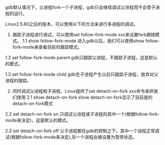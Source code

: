 gdb默认情况下，父进程fork一个子进程，gdb只会继续调试父进程而不会管子进程的运行。

Linux2.5.60之后的版本，可以使用以下的方法来进行多进程的调试。

1. 跟踪子进程进行调试，可以使用set follow-fork-mode xxx来设置fork跟随模式。
1.1 show follow-fork-mode
    进入gdb以后，我们可以使用show follow-fork-mode来查看目前的跟踪模式。

1.2 set follow-fork-mode parent
    gdb只跟踪父进程，不跟踪子进程，这是默认的模式。

1.3 set follow-fork-mode child
    gdb在子进程产生以后只跟踪子进程，放弃对父进程的跟踪。

2. 同时调试父进程和子进程，Linux提供了set detach-on-fork xxx命令来供我们使用
2.1 show detach-on-fork
    show detach-on-fork显示了目前是的detach-on-fork模式

2.2 set detach-on-fork on
    只调试父进程或子进程的其中一个(根据follow-fork-mode来决定)，这是默认的模式。

2.3 set detach-on-fork off
    父子进程都在gdb的控制之下，其中一个进程正常调试(根据follow-fork-mode来决定),另一个进程会被设置为暂停状态。
